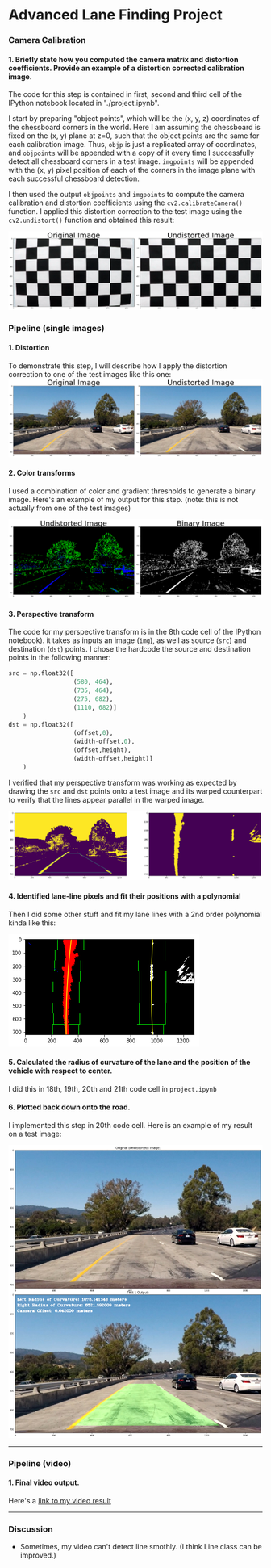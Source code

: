 # Advanced Lane Finding Project

[//]: # (Image References)

[image1]: ./output_images/image01.png "Undistorted"
[image2]: ./output_images/image03.png "Road Transformed"
[image3]: ./output_images/image04.png "Binary Example"
[image4]: ./output_images/image05.png "Warp Example"
[image5]: ./output_images/image07.png "Fit Visual"
[image6]: ./output_images/image08.png "Output"

### Camera Calibration

#### 1. Briefly state how you computed the camera matrix and distortion coefficients. Provide an example of a distortion corrected calibration image.

The code for this step is contained in first, second and third cell of the IPython notebook located in "./project.ipynb".  

I start by preparing "object points", which will be the (x, y, z) coordinates of the chessboard corners in the world. Here I am assuming the chessboard is fixed on the (x, y) plane at z=0, such that the object points are the same for each calibration image.  Thus, `objp` is just a replicated array of coordinates, and `objpoints` will be appended with a copy of it every time I successfully detect all chessboard corners in a test image.  `imgpoints` will be appended with the (x, y) pixel position of each of the corners in the image plane with each successful chessboard detection.  

I then used the output `objpoints` and `imgpoints` to compute the camera calibration and distortion coefficients using the `cv2.calibrateCamera()` function.  I applied this distortion correction to the test image using the `cv2.undistort()` function and obtained this result: 

![alt text][image1]

### Pipeline (single images)

#### 1. Distortion

To demonstrate this step, I will describe how I apply the distortion correction to one of the test images like this one:
![alt text][image2]

#### 2. Color transforms

I used a combination of color and gradient thresholds to generate a binary image.  Here's an example of my output for this step.  (note: this is not actually from one of the test images)

![alt text][image3]

#### 3. Perspective transform

The code for my perspective transform is in the 8th code cell of the IPython notebook).  it takes as inputs an image (`img`), as well as source (`src`) and destination (`dst`) points.  I chose the hardcode the source and destination points in the following manner:

```python
src = np.float32([
                  (580, 464),
                  (735, 464), 
                  (275, 682), 
                  (1110, 682)]
    )
dst = np.float32([
                  (offset,0),
                  (width-offset,0),
                  (offset,height),
                  (width-offset,height)]
    )
```

I verified that my perspective transform was working as expected by drawing the `src` and `dst` points onto a test image and its warped counterpart to verify that the lines appear parallel in the warped image.

![alt text][image4]

#### 4. Identified lane-line pixels and fit their positions with a polynomial

Then I did some other stuff and fit my lane lines with a 2nd order polynomial kinda like this:

![alt text][image5]

#### 5. Calculated the radius of curvature of the lane and the position of the vehicle with respect to center.

I did this in 18th, 19th, 20th and 21th code cell in `project.ipynb`

#### 6. Plotted back down onto the road.

I implemented this step in 20th code cell.  Here is an example of my result on a test image:

![alt text][image6]

---

### Pipeline (video)

#### 1. Final video output.  

Here's a [link to my video result](https://youtu.be/dvdcejxD4Vo)

---

### Discussion

* Sometimes, my video can't detect line smothly. (I think Line class can be improved.)
